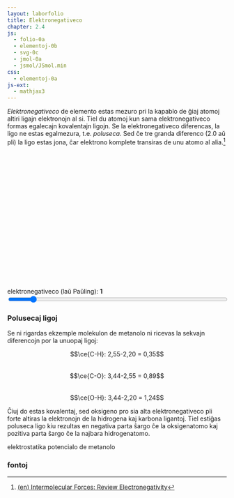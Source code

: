 ```yaml
---
layout: laborfolio
title: Elektronegativeco
chapter: 2.4
js:
  - folio-0a
  - elementoj-0b
  - svg-0c
  - jmol-0a
  - jsmol/JSmol.min
css:
  - elementoj-0a  
js-ext:
  - mathjax3
---
```


*Elektronegativeco* de elemento estas mezuro pri la kapablo de ĝiaj atomoj altiri 
ligajn elektronojn al si. Tiel du atomoj kun sama elektronegativeco formas 
egalecajn kovalentajn ligojn. Se la elektronegativeco diferencas, la ligo ne estas egalmezura, 
t.e. *poluseca*. Sed ĉe tre granda diferenco (2.0 aŭ pli) la
ligo estas jona, ĉar elektrono komplete transiras de unu atomo al alia.[^W1]


<script>

  lanĉe (() => {
    // kreu SVG de perioda sistemo
    const ps = ĝi("#periodsistemo");
    Elemento.periodsistemo(ps,true,
      (de_smb,al_smb) => {
          malemfazo(ĝi(`#ps_${de_smb}`));
          if (al_smb) emfazo(ĝi(`#ps_${al_smb}`));
          aktualigo_info();                
      });
  });
</script>

<style>
  .emfazo1 rect {
    fill: #cceeFF;
  }
  .emfazo2 rect {
    fill: #89CFF0;
  }
  .emfazo3 rect {
    fill: #5353FF; /* #9370DB */
  }
  .emfazo3 text.smb, .emfazo3 text.eneg {
    fill: white;
  }
  .emfazo4 rect {
    fill: #bbbbEE;
  }
  .emfazo5 rect {
    fill: #e0e0FF;
  }
  .emfazo rect {
    fill: #000088 !important;
  }
  .emfazo text {
    fill: white !important;
  }  
</style>

<svg id="periodsistemo"
    version="1.1" 
    xmlns="http://www.w3.org/2000/svg" 
    xmlns:xlink="http://www.w3.org/1999/xlink" width="100%" viewBox="0 0 195 115">
</svg>

<script>
  const eneg = Elemento.laŭ_neg(true);
  const lneg = Object.keys(eneg)
    .filter(a => {return ! isNaN(a)})
    .sort((a,b) => { return +a-b;});

  lanĉe(() =>{
    let n1 = 1;
    for (e in lneg) {
      if (lneg[e] == 1.0) {
        n1 = e;
        break;
      }
    }

    atributoj(ĝi("#eneg_val"),{
      min: 0,
      max: lneg.length-1, 
      value: n1
    });

    aktualigo();
  })

  function aktualigo_info() {
      const nro = ĝi('#eneg_val').value;
      const emfazita_elemento = ĝi("#periodsistemo .emfazo");

      if (emfazita_elemento) {
        const smb = emfazita_elemento.id.split('_')[1];
        const eneg = Elemento.smb(smb).eneg;
        ĝi('#eneg_lbl').textContent = `negativec-diferenco (${smb} - ${lneg[nro]}):`;
        ĝi('#eneg_info').textContent = Math.round(Math.abs(eneg-lneg[nro])*100)/100;
      } else {
        ĝi('#eneg_lbl').textContent = `elektronegativeco (laŭ Paŭling):`;
        ĝi('#eneg_info').textContent = lneg[nro];
      }
  }

  function aktualigo() {
    const val = ĝi('#eneg_val').value;

    // elektita negativeco +/- 2 ŝtupoj
    const e1 = val>=2? eneg[lneg[+val-2]] : [];
    const e2 = val>=1? eneg[lneg[+val-1]] : [];
    const e3 = eneg[lneg[+val]];
    const e4 = val < lneg.length-1? eneg[lneg[+val+1]] : [];
    const e5 = val < lneg.length-2? eneg[lneg[+val+2]] : [];

    for (const e of ĉiuj("#periodsistemo .elm")) {
      // forigu ĉiujn emfazojn antaŭ aktualigo...
      const smb = e.id.split('_')[1];
      const cl = e.classList;
      cl.remove("emfazo1","emfazo2","emfazo3","emfazo4","emfazo5");
      // aldonu emfazojn se la elemento estas en unu el la kvin listoj
      if (e1.indexOf(smb)>-1) cl.add("emfazo1");
      if (e2.indexOf(smb)>-1) cl.add("emfazo2");
      if (e3.indexOf(smb)>-1) cl.add("emfazo3");
      if (e4.indexOf(smb)>-1) cl.add("emfazo4");
      if (e5.indexOf(smb)>-1) cl.add("emfazo5");
    }
  }
</script>

<!-- 
-9..0: ciuj e-neg, kiuj rondigite donas la entjeran valoron
0.7 .. 4 pasoj je dekono, nur ekzaktaj valoroj kalkuliĝu

-->

<label id="eneg_lbl" for="eneg_info">elektronegativeco (laŭ Paŭling):</label> <b><span id="eneg_info">1</span></b><br>
<input type="range" id="eneg_val" style="width: 100%" step="1" value="12" min="0" max="118"  onchange="aktualigo()" oninput="aktualigo_info(); aktualigo();">

### Polusecaj ligoj

Se ni rigardas ekzemple molekulon de metanolo ni ricevas la sekvajn diferencojn
por la unuopaj ligoj:

$$\ce{C-H}: 2,55-2,20 = 0,35$$  
$$\ce{C-O}: 3,44-2,55 = 0,89$$  
$$\ce{O-H}: 3,44-2,20 = 1,24$$  

Ĉiuj do estas kovalentaj, sed oksigeno pro sia alta elektronegativeco pli forte altiras la elektronojn de la hidrogena kaj karbona ligantoj. Tiel estiĝas poluseca ligo kiu rezultas en negativa parta ŝargo ĉe la oksigenatomo kaj pozitiva parta ŝargo ĉe la najbara hidrogenatomo.

<!-- ![elektrostatika potencialo de metanolo](inc/metanolo_mep.png) -->

<div id="jmol_metanolo">
<script type="text/javascript" async>
  //Jmol._isAsync = true;
// 'isosurface resolution 6 molecular map mep; color isosurface translucent;'
  lanĉe(() => {
      jmol_div("jmol_metanolo",
      "inc/metanolo.spt",
      600,400,
      (app) => { Jmol.script(app,
        'set antialiasDisplay ON'
      )}
    );
  });
</script>
</div>
elektrostatika potencialo de metanolo


<!-- lig-preferoj...
https://en.wikipedia.org/wiki/Periodic_table#Metallicity
-->

<!-- montro de elektrostatika potencialo...:
https://chemapps.stolaf.edu/jmol/docs/examples-11/surfacedemos.htm
https://chemapps.stolaf.edu/jmol/docs/examples-11/isosurface.htm
https://wiki.jmol.org/index.php/File_formats/Surfaces
https://www.poissonboltzmann.org/

# konvertado...
http://biochemlabsolutions.com/Molecule%20Docking/FORMATS/Formats%20PDB%20PDBQT%20SDF%20MOL.html

superrigardon pri tiu kaj alia konceptoj donas la prezentaĵo:
https://www.csus.edu/indiv/s/spencej/chem%2031%20summer%2014%20web/day%202%20lecture.pdf

-->

### fontoj

[^W1]: [(en) Intermolecular Forces: Review Electronegativity](https://www2.chem.wisc.edu/deptfiles/genchem/netorial/rottosen/tutorial/modules/intermolecular_forces/01review/review4.htm)

[^W2]: [(de) Elektronegativität](https://de.wikipedia.org/wiki/Elektronegativit%C3%A4t)

<!-- 
aliaj fontoj:
https://pubchem.ncbi.nlm.nih.gov/periodic-table/#view=list
https://www.chemie.de/lexikon/Elektronegativit%C3%A4t.html#Pauling-Skala 
https://www.degruyter.com/document/doi/10.1515/ci-2020-0305/html
https://www.cup.lmu.de/ac/kluefers/homepage/L/kc2/literature/iupac_oxidation_state_2016.pdf
-->